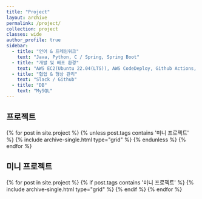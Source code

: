 ```yaml
---
title: "Project"
layout: archive
permalink: /project/
collection: project
classes: wide
author_profile: true
sidebar:
  - title: "언어 & 프레임워크"
    text: "Java, Python, C / Spring, Spring Boot"
  - title: "개발 및 배포 환경"
    text: "AWS EC2(Ubuntu 22.04(LTS)), AWS CodeDeploy, Github Actions, NginX"
  - title: "협업 & 형상 관리"
    text: "Slack / Github"
  - title: "DB"
    text: "MySQL"
---
```


<div style="clear: both;">
  <h2 id="projects" class="archive__subtitle">프로젝트</h2>
  {% for post in site.project %}
    {% unless post.tags contains '미니 프로젝트' %}
      {% include archive-single.html type="grid" %}
    {% endunless %}
  {% endfor %}
</div>

<div style="clear: both;">
  <h2 id="mini-projects" class="archive__subtitle">미니 프로젝트</h2>
  {% for post in site.project %}
    {% if post.tags contains '미니 프로젝트' %}
      {% include archive-single.html type="grid" %}
    {% endif %}
  {% endfor %}
</div>